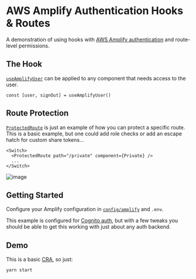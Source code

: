 # AWS Amplify Authentication Hooks & Routes

A demonstration of using hooks with [AWS Amplify authentication](https://aws-amplify.github.io/docs/js/authentication) and route-level permissions.

## The Hook

[`useAmplifyUser`](src/auth/hooks/useAmplifyUser.js) can be applied to any component that needs access to the user.

```
const [user, signOut] = useAmplifyUser()
```

## Route Protection

[`ProtectedRoute`](src/auth/components/ProtectedRoute.js) is just an example of how you can protect a specific route. This is a basic example, but one could add role checks or add an escape hatch for custom share tokens...

```
<Switch>
  <ProtectedRoute path="/private" component={Private} />
  ...
</Switch>
```

![image](https://user-images.githubusercontent.com/585436/69196225-b132bb00-0ae2-11ea-9efc-00063dd358b1.png)

## Getting Started

Configure your Amplify configuration in [`config/amplify`](src/config/amplify.js) and `.env`.

This example is configured for [Cognito auth](https://aws.amazon.com/cognito/), but with a few tweaks you should be able to get this working with just about any auth backend.

## Demo

This is a basic [CRA](https://github.com/facebook/create-react-app), so just:

```
yarn start
```
